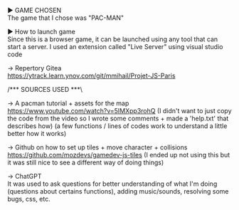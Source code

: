 ► GAME CHOSEN  
The game that I chose was "PAC-MAN"

► How to launch game  
Since this is a browser game, it can be launched using any tool that can start a server. I used an extension called "Live Server" 
using visual studio code

→ Repertory Gitea  
https://ytrack.learn.ynov.com/git/mmihail/Projet-JS-Paris

/*** SOURCES USED ***\

→ A pacman tutorial + assets for the map  
https://www.youtube.com/watch?v=5IMXpp3rohQ
(I didn't want to just copy the code from the video so I wrote some comments + made a 'help.txt' that describes how)
(a few functions / lines of codes work to understand a little better how it works)

→ Github on how to set up tiles + move character + collisions  
https://github.com/mozdevs/gamedev-js-tiles
(I ended up not using this but it was still nice to see a different way of doing things)

→ ChatGPT  
It was used to ask questions for better understanding of what I'm doing (questions about certains functions), adding music/sounds, 
resolving some bugs, css, etc. 

